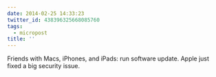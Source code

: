 ```yaml
---
date: 2014-02-25 14:33:23
twitter_id: 438396325668085760
tags:
  - micropost
title: ''
---
```


Friends with Macs, iPhones, and iPads: run software update. Apple just fixed a big security issue.
